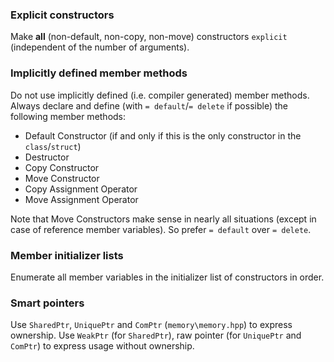 
### Explicit constructors
Make **all** (non-default, non-copy, non-move) constructors `explicit` (independent of the number of arguments).  

### Implicitly defined member methods
Do not use implicitly defined (i.e. compiler generated) member methods. Always declare and define (with `= default`/`= delete` if possible) the following member methods:
* Default Constructor (if and only if this is the only constructor in the `class`/`struct`)
* Destructor
* Copy Constructor
* Move Constructor
* Copy Assignment Operator
* Move Assignment Operator

Note that Move Constructors make sense in nearly all situations (except in case of reference member variables). So prefer `= default` over `= delete`.

### Member initializer lists
Enumerate all member variables in the initializer list of constructors in order.

### Smart pointers
Use `SharedPtr`, `UniquePtr` and `ComPtr` (`memory\memory.hpp`) to express ownership. Use `WeakPtr` (for `SharedPtr`), raw pointer (for `UniquePtr` and `ComPtr`) to express usage without ownership.
